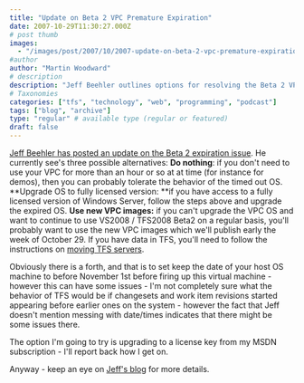 ```yaml
---
title: "Update on Beta 2 VPC Premature Expiration"
date: 2007-10-29T11:30:27.000Z
# post thumb
images:
  - "/images/post/2007/10/2007-update-on-beta-2-vpc-premature-expiration.jpg"
#author
author: "Martin Woodward"
# description
description: "Jeff Beehler outlines options for resolving the Beta 2 VPC expiration issue, including upgrades and new VPC images set for release soon."
# Taxonomies
categories: ["tfs", "technology", "web", "programming", "podcast"]
tags: ["blog", "archive"]
type: "regular" # available type (regular or featured)
draft: false
---
```


[Jeff Beehler has posted an update on the Beta 2 expiration issue](http://blogs.msdn.com/jeffbe/archive/2007/10/27/update-on-expiring-vs2008-beta2-vpcs.aspx). He currently see's three possible alternatives: **Do nothing**: if you don't need to use your VPC for more than an hour or so at at time (for instance for demos), then you can probably tolerate the behavior of the timed out OS. **Upgrade OS to fully licensed version: **if you have access to a fully licensed version of Windows Server, follow the steps above and upgrade the expired OS. **Use new VPC images:** if you can't upgrade the VPC OS and want to continue to use VS2008 / TFS2008 Beta2 on a regular basis, you'll probably want to use the new VPC images which we'll publish early the week of October 29. If you have data in TFS, you'll need to follow the instructions on [moving TFS servers](http://msdn2.microsoft.com/en-us/library/ms404879%28VS.90%29.aspx).

Obviously there is a forth, and that is to set keep the date of your host OS machine to before November 1st before firing up this virtual machine - however this can have some issues - I'm not completely sure what the behavior of TFS would be if changesets and work item revisions started appearing before earlier ones on the system - however the fact that Jeff doesn't mention messing with date/times indicates that there might be some issues there.

The option I'm going to try is upgrading to a license key from my MSDN subscription - I'll report back how I get on.

Anyway - keep an eye on [Jeff's blog](http://blogs.msdn.com/jeffbe/) for more details.
